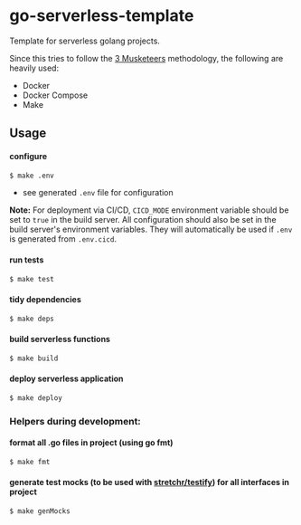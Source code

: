# go-serverless-template

Template for serverless golang projects.

Since this tries to follow the [3 Musketeers](https://3musketeers.io) methodology, the following are heavily used:
- Docker
- Docker Compose
- Make

## Usage

#### configure
```bash
$ make .env
```
* see generated `.env` file for configuration

**Note:** For deployment via CI/CD, `CICD_MODE` environment variable should be set to `true` in the build server. All configuration should also be set in the build server's environment variables. They will automatically be used if `.env` is generated from `.env.cicd`.

#### run tests
```bash
$ make test
```

#### tidy dependencies
```bash
$ make deps
```

#### build serverless functions
```bash
$ make build
```

#### deploy serverless application
```bash
$ make deploy
```

### Helpers during development:

#### format all .go files in project (using go fmt)
```bash
$ make fmt
```

#### generate test mocks (to be used with [stretchr/testify](https://github.com/stretchr/testify)) for all interfaces in project
```bash
$ make genMocks
```
